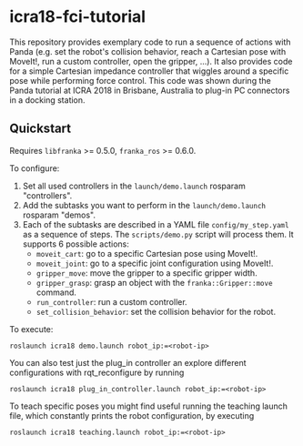 # icra18-fci-tutorial
This repository provides exemplary code to run a sequence of actions with Panda
(e.g. set the robot's collision behavior, reach a Cartesian pose with MoveIt!, run a custom controller, open the gripper, ...).
It also provides code for a simple Cartesian impedance controller that wiggles around a specific pose while performing force control.
This code was shown during the Panda tutorial at ICRA 2018 in Brisbane, Australia to plug-in PC connectors in a docking station.

## Quickstart

Requires `libfranka` >= 0.5.0, `franka_ros` >= 0.6.0.

To configure:

 1. Set all used controllers in the `launch/demo.launch` rosparam "controllers".
 2. Add the subtasks you want to perform in the `launch/demo.launch` rosparam "demos".
 3. Each of the subtasks are described in a YAML file `config/my_step.yaml` as a sequence of steps.
 The `scripts/demo.py` script will process them. It supports 6 possible actions:
    * `moveit_cart`: go to a specific Cartesian pose using MoveIt!.
    * `moveit_joint`: go to a specific joint configuration using MoveIt!.
    * `gripper_move`: move the gripper to a specific gripper width.
    * `gripper_grasp`: grasp an object with the `franka::Gripper::move` command.
    * `run_controller`: run a custom controller.
    * `set_collision_behavior`: set the collision behavior for the robot.

To execute:
```
roslaunch icra18 demo.launch robot_ip:=<robot-ip>
```

You can also test just the plug_in controller an explore different configurations with rqt_reconfigure by running
```
roslaunch icra18 plug_in_controller.launch robot_ip:=<robot-ip>
```

To teach specific poses you might find useful running the teaching launch file, which constantly prints the robot configuration, by executing

```
roslaunch icra18 teaching.launch robot_ip:=<robot-ip>
```
